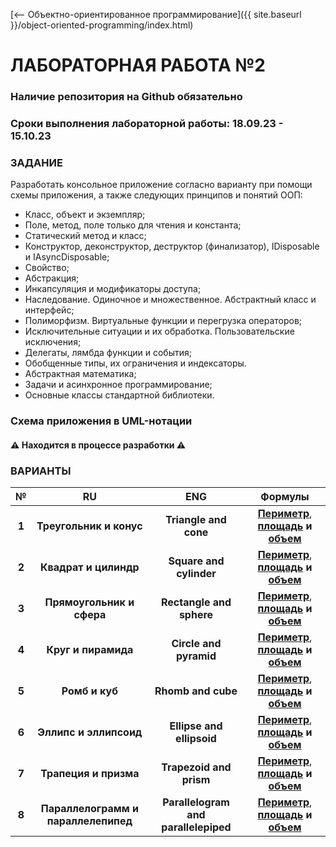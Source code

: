[⟵ Объектно-ориентированное программирование]({{ site.baseurl }}/object-oriented-programming/index.html)

# **ЛАБОРАТОРНАЯ РАБОТА №2**

### **Наличие репозитория на Github обязательно**

### **Сроки выполнения лабораторной работы: 18.09.23 - 15.10.23**

### **ЗАДАНИЕ**

Разработать консольное приложение согласно варианту при помощи схемы приложения, а также следующих принципов и понятий ООП:
*	Класс, объект и экземпляр;
*	Поле, метод, поле только для чтения и константа;
*	Статический метод и класс;
*	Конструктор, деконструктор, деструктор (финализатор), IDisposable и IAsyncDisposable;
*	Свойство;
*	Абстракция;
*	Инкапсуляция и модификаторы доступа;
*	Наследование. Одиночное и множественное. Абстрактный класс и интерфейс;
*	Полиморфизм. Виртуальные функции и перегрузка операторов;
*	Исключительные ситуации и их обработка. Пользовательские исключения;
*	Делегаты, лямбда функции и события;
*	Обобщенные типы, их ограничения и индексаторы.
*   Абстрактная математика;
*	Задачи и асинхронное программирование;
*   Основные классы стандартной библиотеки.

### **Схема приложения в UML-нотации**

#### ⚠️ **Находится в процессе разработки** ⚠️

### **ВАРИАНТЫ**

| № | RU | ENG | Формулы |
|:-:|:-:|:-:|:-:|
| **1** | **Треугольник и конус** | **Triangle and cone** | [**Периметр**](https://ru.onlinemschool.com/math/assistance/figures_perimeter/triangle), [**площадь**](https://ru.onlinemschool.com/math/assistance/figures_area/triangle) **и** [**объем**](https://ru.onlinemschool.com/math/assistance/figures_volume/cone) |
| **2** | **Квадрат и цилиндр** | **Square  and cylinder** | [**Периметр**](https://ru.onlinemschool.com/math/assistance/figures_perimeter/square), [**площадь**](https://ru.onlinemschool.com/math/assistance/figures_area/square) **и** [**объем**](https://ru.onlinemschool.com/math/assistance/figures_volume/cylinder) |
| **3** | **Прямоугольник и сфера** | **Rectangle and sphere** | [**Периметр**](https://ru.onlinemschool.com/math/assistance/figures_perimeter/rectangle), [**площадь**](https://ru.onlinemschool.com/math/assistance/figures_area/rectangle1) **и** [**объем**](https://ru.onlinemschool.com/math/assistance/figures_volume/sphere) |
| **4** | **Круг и пирамида** | **Circle and pyramid** | [**Периметр**](https://ru.onlinemschool.com/math/assistance/figures_perimeter/circle), [**площадь**](https://ru.onlinemschool.com/math/assistance/figures_area/circle) **и** [**объем**](https://ru.onlinemschool.com/math/assistance/figures_volume/pyramid) |
| **5** | **Ромб и куб** | **Rhomb and cube** | [**Периметр**](https://ru.onlinemschool.com/math/assistance/figures_perimeter/diamond), [**площадь**](https://ru.onlinemschool.com/math/assistance/figures_area/diamond) **и** [**объем**](https://ru.onlinemschool.com/math/assistance/figures_volume/cube) |
| **6** | **Эллипс и эллипсоид** | **Ellipse and ellipsoid** | [**Периметр**](https://www.webmath.ru/poleznoe/formules_15_12.php), [**площадь**](https://ru.onlinemschool.com/math/assistance/figures_area/ovals) **и** [**объем**](https://geleot.ru/education/math/geometry/volume/ellipsoid) |
| **7** | **Трапеция и призма** | **Trapezoid and prism** | [**Периметр**](https://ru.onlinemschool.com/math/assistance/figures_perimeter/trapezium), [**площадь**](https://ru.onlinemschool.com/math/assistance/figures_area/trapezium) **и** [**объем**](https://ru.onlinemschool.com/math/assistance/figures_volume/prism) |
| **8** | **Параллелограмм и параллелепипед** | **Parallelogram and parallelepiped** | [**Периметр**](https://ru.onlinemschool.com/math/assistance/figures_perimeter/parallelogram), [**площадь**](https://ru.onlinemschool.com/math/assistance/figures_area/parallelogram) **и** [**объем**](https://ru.onlinemschool.com/math/assistance/figures_volume/parallelepiped) |
